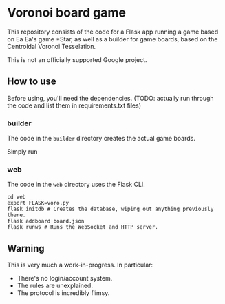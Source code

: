 # Voronoi board game

This repository consists of the code for a Flask app running a game based on Ea Ea's game *Star, as well as a builder for game boards, based on the Centroidal Voronoi Tesselation.

This is not an officially supported Google project.

## How to use

Before using, you'll need the dependencies. (TODO: actually run through the code and list them in requirements.txt files)

### builder

The code in the `builder` directory creates the actual game boards.

Simply run

### web

The code in the `web` directory uses the Flask CLI.

```
cd web
export FLASK=voro.py
flask initdb # Creates the database, wiping out anything previously there.
flask addboard board.json
flask runws # Runs the WebSocket and HTTP server.
```

## Warning

This is very much a work-in-progress.  In particular:

* There's no login/account system.
* The rules are unexplained.
* The protocol is incredibly flimsy.